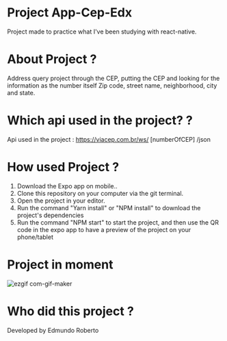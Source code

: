 # Project App-Cep-Edx
Project made to practice what I've been studying with react-native.


# About Project ?
Address query project through the CEP, putting the CEP and looking for the information as the number itself
Zip code, street name, neighborhood, city and state.

# Which api used in the project? ?
Api used in the project : https://viacep.com.br/ws/ [numberOfCEP] /json

# How used Project ? 

1. Download the Expo app on mobile..
2. Clone this repository on your computer via the git terminal.
3. Open the project in your editor.
4. Run the command "Yarn install" or "NPM install" to download the project's dependencies
5. Run the command "NPM start" to start the project, and then use the QR code in the expo app to have a preview of the project on your phone/tablet


# Project in moment 
![ezgif com-gif-maker](https://user-images.githubusercontent.com/89991197/164949867-0d6ba8ba-018c-4161-975a-b9d8ea37f8c3.gif)



# Who did this project ?
Developed by Edmundo Roberto
